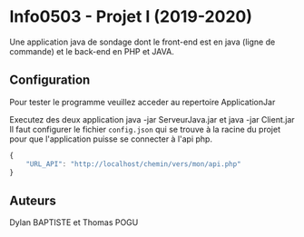 # Info0503 - Projet I (2019-2020)

Une application java de sondage dont le front-end est en java (ligne de commande) et le back-end en PHP et JAVA.

## Configuration

Pour tester le programme veuillez acceder au repertoire ApplicationJar

Executez des deux application java -jar ServeurJava.jar et java -jar Client.jar
Il faut configurer le fichier `config.json` qui se trouve à la racine du projet pour que l'application puisse se connecter à l'api php.

```js
{
    "URL_API": "http://localhost/chemin/vers/mon/api.php"
}
```

## Auteurs
Dylan BAPTISTE et Thomas POGU

